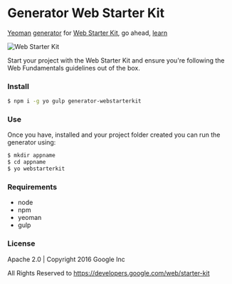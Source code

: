 # Generator Web Starter Kit

[Yeoman](http://yeoman.io/) [generator](https://github.com/yeoman/generator) for [Web Starter Kit](https://github.com/google/web-starter-kit), go ahead, [learn](https://developers.google.com/web/starter-kit/)

![Web Starter Kit](http://s11.postimg.org/l8blqj6v7/imagewsk.jpg)

Start your project with the Web Starter Kit and ensure you're following the Web Fundamentals guidelines out of the box.

### Install
```bash
$ npm i -g yo gulp generator-webstarterkit
```

### Use

Once you have, installed and your project folder created you can run the generator using:

```bash
$ mkdir appname
$ cd appname
$ yo webstarterkit
```

### Requirements

* node
* npm
* yeoman
* gulp

### License

Apache 2.0  | Copyright 2016 Google Inc

All Rights Reserved to https://developers.google.com/web/starter-kit
